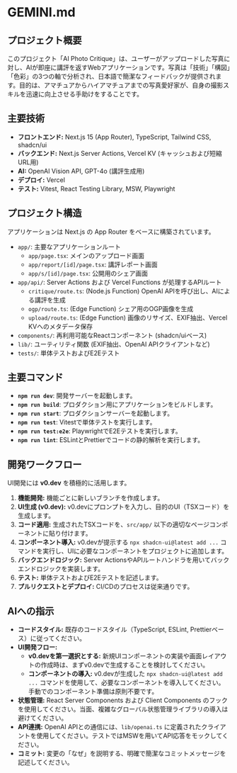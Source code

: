 # GEMINI.md

## プロジェクト概要

このプロジェクト「AI Photo Critique」は、ユーザーがアップロードした写真に対し、AIが即座に講評を返すWebアプリケーションです。写真は「技術」「構図」「色彩」の3つの軸で分析され、日本語で簡潔なフィードバックが提供されます。目的は、アマチュアからハイアマチュアまでの写真愛好家が、自身の撮影スキルを迅速に向上させる手助けをすることです。

## 主要技術

- **フロントエンド:** Next.js 15 (App Router), TypeScript, Tailwind CSS, shadcn/ui
- **バックエンド:** Next.js Server Actions, Vercel KV (キャッシュおよび短縮URL用)
- **AI:** OpenAI Vision API, GPT-4o (講評生成用)
- **デプロイ:** Vercel
- **テスト:** Vitest, React Testing Library, MSW, Playwright

## プロジェクト構造

アプリケーションは Next.js の App Router をベースに構築されています。

- `app/`: 主要なアプリケーションルート
  - `app/page.tsx`: メインのアップロード画面
  - `app/report/[id]/page.tsx`: 講評レポート画面
  - `app/s/[id]/page.tsx`: 公開用のシェア画面
- `app/api/`: Server Actions および Vercel Functions が処理するAPIルート
  - `critique/route.ts`: (Node.js Function) OpenAI APIを呼び出し、AIによる講評を生成
  - `ogp/route.ts`: (Edge Function) シェア用のOGP画像を生成
  - `upload/route.ts`: (Edge Function) 画像のリサイズ、EXIF抽出、Vercel KVへのメタデータ保存
- `components/`: 再利用可能なReactコンポーネント (shadcn/uiベース)
- `lib/`: ユーティリティ関数 (EXIF抽出、OpenAI APIクライアントなど)
- `tests/`: 単体テストおよびE2Eテスト

## 主要コマンド

- **`npm run dev`**: 開発サーバーを起動します。
- **`npm run build`**: プロダクション用にアプリケーションをビルドします。
- **`npm run start`**: プロダクションサーバーを起動します。
- **`npm run test`**: Vitestで単体テストを実行します。
- **`npm run test:e2e`**: PlaywrightでE2Eテストを実行します。
- **`npm run lint`**: ESLintとPrettierでコードの静的解析を実行します。

## 開発ワークフロー

UI開発には **v0.dev** を積極的に活用します。

1.  **機能開発:** 機能ごとに新しいブランチを作成します。
2.  **UI生成 (v0.dev):** v0.devにプロンプトを入力し、目的のUI（TSXコード）を生成します。
3.  **コード適用:** 生成されたTSXコードを、`src/app/` 以下の適切なページコンポーネントに貼り付けます。
4.  **コンポーネント導入:** v0.devが提示する `npx shadcn-ui@latest add ...` コマンドを実行し、UIに必要なコンポーネントをプロジェクトに追加します。
5.  **バックエンドロジック:** Server ActionsやAPIルートハンドラを用いてバックエンドロジックを実装します。
6.  **テスト:** 単体テストおよびE2Eテストを記述します。
7.  **プルリクエストとデプロイ:** CI/CDのプロセスは従来通りです。

## AIへの指示

- **コードスタイル:** 既存のコードスタイル（TypeScript, ESLint, Prettierベース）に従ってください。
- **UI開発フロー:**
  - **v0.devを第一選択とする:** 新規UIコンポーネントの実装や画面レイアウトの作成時は、まずv0.devで生成することを検討してください。
  - **コンポーネントの導入:** v0.devが生成した `npx shadcn-ui@latest add ...` コマンドを使用して、必要なコンポーネントを導入してください。手動でのコンポーネント準備は原則不要です。
- **状態管理:** React Server Components および Client Components のフックを使用してください。当面、複雑なグローバル状態管理ライブラリの導入は避けてください。
- **API連携:** OpenAI APIとの通信には、`lib/openai.ts` に定義されたクライアントを使用してください。テストではMSWを用いてAPI応答をモックしてください。
- **コミット:** 変更の「なぜ」を説明する、明確で簡潔なコミットメッセージを記述してください。
